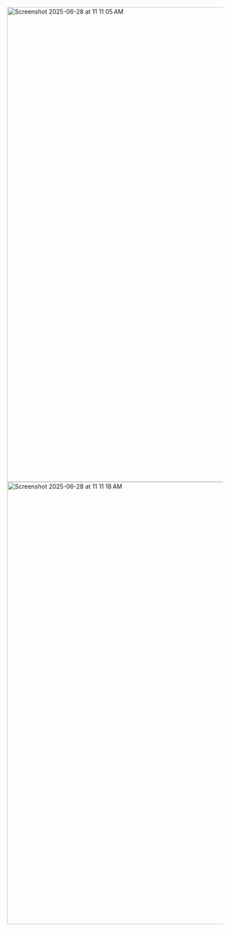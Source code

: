 <img width="1109" alt="Screenshot 2025-06-28 at 11 11 05 AM" src="https://github.com/user-attachments/assets/2bf46f16-297f-4872-9dff-41fffc5a0499" />
<img width="1033" alt="Screenshot 2025-06-28 at 11 11 18 AM" src="https://github.com/user-attachments/assets/553a6911-b65c-481d-b81a-f6a2c82ff184" />

